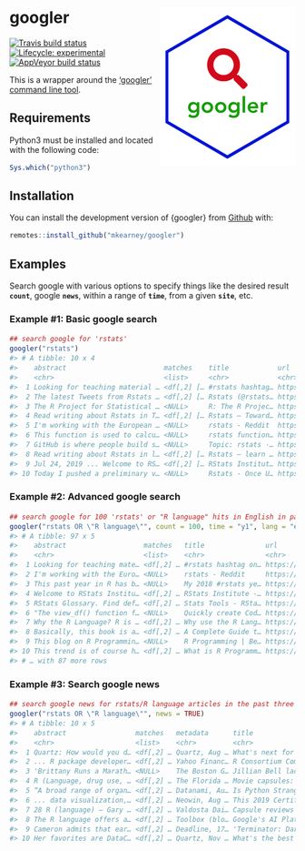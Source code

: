 
<!-- README.md is generated from README.Rmd. Please edit that file -->

# googler <img src='man/figures/logo.png' align="right" height="277.5" />

<!-- badges: start -->

[![Travis build
status](https://travis-ci.org/mkearney/googler.svg?branch=master)](https://travis-ci.org/mkearney/googler)
[![Lifecycle:
experimental](https://img.shields.io/badge/lifecycle-experimental-orange.svg)](https://www.tidyverse.org/lifecycle/#experimental)
[![AppVeyor build
status](https://ci.appveyor.com/api/projects/status/github/mkearney/googler?branch=master&svg=true)](https://ci.appveyor.com/project/mkearney/googler)
<!-- badges: end -->

This is a wrapper around the [‘googler’ command line
tool](https://github.com/jarun/googler).

## Requirements

Python3 must be installed and located with the following code:

``` r
Sys.which("python3")
```

## Installation

You can install the development version of {googler} from
[Github](https://github.com/mkearney/googler)
with:

``` r
remotes::install_github("mkearney/googler")
```

<!-- You can install the released version of googler from [CRAN](https://CRAN.R-project.org) with: -->

<!-- ``` r -->

<!-- install.packages("googler") -->

<!-- ``` -->

## Examples

Search google with various options to specify things like the desired
result **`count`**, google **`news`**, within a range of **`time`**,
from a given **`site`**, etc.

### Example \#1: Basic google search

``` r
## search google for 'rstats'
googler("rstats")
#> # A tibble: 10 x 4
#>    abstract                        matches    title            url                        
#>    <chr>                           <list>     <chr>            <chr>                      
#>  1 Looking for teaching material … <df[,2] [… #rstats hashtag… https://twitter.com/hashta…
#>  2 The latest Tweets from Rstats … <df[,2] [… Rstats (@rstats… https://twitter.com/rstats…
#>  3 The R Project for Statistical … <NULL>     R: The R Projec… https://www.r-project.org/ 
#>  4 Read writing about Rstats in T… <df[,2] [… Rstats – Toward… https://towardsdatascience…
#>  5 I'm working with the European … <NULL>     rstats - Reddit  https://www.reddit.com/r/r…
#>  6 This function is used to calcu… <NULL>     rstats function… https://www.rdocumentation…
#>  7 GitHub is where people build s… <NULL>     Topic: rstats ·… https://github.com/topics/…
#>  8 Read writing about Rstats in l… <df[,2] [… Rstats – learn … https://blog.exploratory.i…
#>  9 Jul 24, 2019 ... Welcome to RS… <df[,2] [… RStats Institut… https://www.missouristate.…
#> 10 Today I pushed a preliminary v… <NULL>     Rstats - Once U… https://www.onceupondata.c…
```

### Example \#2: Advanced google search

``` r
## search google for 100 'rstats' or "R language" hits in English in past year
googler("rstats OR \"R language\"", count = 100, time = "y1", lang = "en")
#> # A tibble: 97 x 5
#>    abstract                   matches   title               url                   metadata
#>    <chr>                      <list>    <chr>               <chr>                 <chr>   
#>  1 Looking for teaching mate… <df[,2] … #rstats hashtag on… https://twitter.com/… <NA>    
#>  2 I'm working with the Euro… <NULL>    rstats - Reddit     https://www.reddit.c… <NA>    
#>  3 This past year in R has b… <NULL>    My 2018 #rstats ye… https://leonawicz.gi… <NA>    
#>  4 Welcome to RStats Institu… <df[,2] … RStats Institute -… https://www.missouri… <NA>    
#>  5 RStats Glossary. Find def… <df[,2] … Stats Tools - RSta… https://www.missouri… <NA>    
#>  6 "The view_df() function f… <NULL>    Quickly create Cod… https://www.r-blogge… <NA>    
#>  7 Why the R Language? R is … <df[,2] … Why use the R Lang… https://www.burns-st… <NA>    
#>  8 Basically, this book is a… <df[,2] … A Complete Guide t… https://towardsdatas… <NA>    
#>  9 This blog on R Programmin… <NULL>    R Programming | Be… https://www.edureka.… <NA>    
#> 10 This trend is of course h… <df[,2] … What is R Programm… https://www.guru99.c… <NA>    
#> # … with 87 more rows
```

### Example \#3: Search google news

``` r
## search google news for rstats/R language articles in the past three weeks
googler("rstats OR \"R language\"", news = TRUE)
#> # A tibble: 10 x 5
#>    abstract                 matches   metadata      title             url                 
#>    <chr>                    <list>    <chr>         <chr>             <chr>               
#>  1 Quartz: How would you d… <df[,2] … Quartz, Aug … What's next for … https://qz.com/1661…
#>  2 ... R package developer… <df[,2] … Yahoo Financ… R Consortium Com… https://finance.yah…
#>  3 'Brittany Runs a Marath… <NULL>    The Boston G… Jillian Bell lac… https://www.bostong…
#>  4 R (Language, drug use, … <df[,2] … The Florida … Movie capsules: … https://www.jackson…
#>  5 “A broad range of organ… <df[,2] … Datanami, Au… Is Python Strang… https://www.datanam…
#>  6 ... data visualization,… <df[,2] … Neowin, Aug … This 2019 Certif… https://www.neowin.…
#>  7 28 R (language) — Gary … <df[,2] … Valdosta Dai… Capsule reviews … https://www.valdost…
#>  8 The R language offers a… <df[,2] … Toolbox (blo… Google's AI Plat… https://it.toolbox.…
#>  9 Cameron admits that ear… <df[,2] … Deadline, 17… 'Terminator: Dar… https://deadline.co…
#> 10 Her favorites are DataC… <df[,2] … Quartz, Nov … What's the best … https://qz.com/1464…
```
